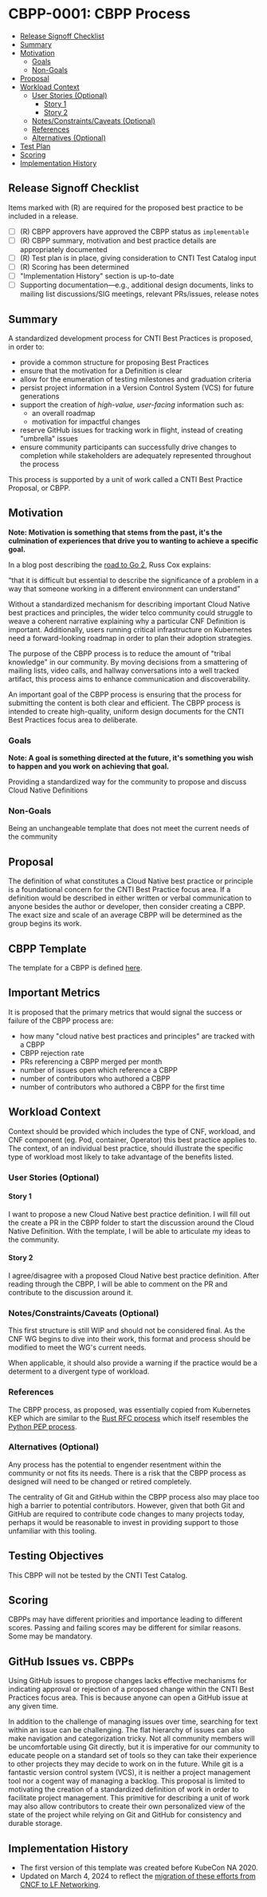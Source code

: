 <!-- Created from CBPP template v1.0
     Major: changes when we add or remove sections or demands for information
     Minor: changes when we alter formatting without changing content requirements
     Keep the first line of this comment in your best practice,
     to help us track formatting updates -->

# **CBPP-0001: CBPP Process**

- [Release Signoff Checklist](#release-signoff-checklist)
- [Summary](#summary)
- [Motivation](#motivation)
  - [Goals](#goals)
  - [Non-Goals](#non-goals)
- [Proposal](#proposal)
- [Workload Context](#workload-context)
  - [User Stories (Optional)](#user-stories-optional)
    - [Story 1](#story-1)
    - [Story 2](#story-2)
  - [Notes/Constraints/Caveats (Optional)](#notesconstraintscaveats-optional)
  - [References](#references)
  - [Alternatives (Optional)](#alternatives-optional)
- [Test Plan](#testing-objectives)
- [Scoring](#scoring)
- [Implementation History](#implementation-history)

## **Release Signoff Checklist**

Items marked with (R) are required for the proposed best practice to be included in a release.

- [ ] (R) CBPP approvers have approved the CBPP status as `implementable`
- [ ] (R) CBPP summary, motivation and best practice details are appropriately documented
- [ ] (R) Test plan is in place, giving consideration to CNTI Test Catalog input
- [ ] (R) Scoring has been determined
- [ ]   "Implementation History" section is up-to-date
- [ ]    Supporting documentation—e.g., additional design documents, links to mailing list discussions/SIG meetings, relevant PRs/issues, release notes

## **Summary**

A standardized development process for CNTI Best Practices is proposed, in order to:

- provide a common structure for proposing Best Practices
- ensure that the motivation for a Definition is clear
- allow for the enumeration of testing milestones and graduation criteria
- persist project information in a Version Control System (VCS) for future generations
- support the creation of _high-value, user-facing_ information such as:
  - an overall roadmap
  - motivation for impactful changes
- reserve GitHub issues for tracking work in flight, instead of creating "umbrella" issues
- ensure community participants can successfully drive changes to completion while stakeholders are adequately represented throughout the process

This process is supported by a unit of work called a CNTI Best Practice Proposal, or CBPP.

## **Motivation**

**Note: Motivation is something that stems from the past, it's the culmination of experiences that drive you to wanting to achieve a specific goal.**

In a blog post describing the [road to Go 2](https://blog.golang.org/toward-go2), Russ Cox explains:

“that it is difficult but essential to describe the significance of a problem in a way that someone working in a different environment can understand”

Without a standardized mechanism for describing important Cloud Native best practices and principles, the wider telco community could struggle to weave a coherent narrative explaining why a particular CNF Definition is important. Additionally, users running critical infrastructure on Kubernetes need a forward-looking roadmap in order to plan their adoption strategies.

The purpose of the CBPP process is to reduce the amount of "tribal knowledge" in our community. By moving decisions from a smattering of mailing lists, video calls, and hallway conversations into a well tracked artifact, this process aims to enhance communication and discoverability.

An important goal of the CBPP process is ensuring that the process for submitting the content is both clear and efficient. The CBPP process is intended to create high-quality, uniform design documents for the CNTI Best Practices focus area to deliberate.

### **Goals**

**Note:  A goal is something directed at the future, it's something you wish to happen and you work on achieving that goal.**

Providing a standardized way for the community to propose and discuss Cloud Native Definitions

### **Non-Goals**

Being an unchangeable template that does not meet the current needs of the community

## **Proposal**

The definition of what constitutes a Cloud Native best practice or principle is a foundational concern for the CNTI Best Practice focus area. If a definition would be described in either written or verbal communication to anyone besides the author or developer, then consider creating a CBPP. The exact size and scale of an average CBPP will be determined as the group begins its work.

## **CBPP Template**

The template for a CBPP is defined [here](./NNNN-cbpp-template.md).

## **Important Metrics**

It is proposed that the primary metrics that would signal the success or failure of the CBPP process are:

- how many "cloud native best practices and principles" are tracked with a CBPP
- CBPP rejection rate
- PRs referencing a CBPP merged per month
- number of issues open which reference a CBPP
- number of contributors who authored a CBPP
- number of contributors who authored a CBPP for the first time

## **Workload Context**

Context should be provided which includes the type of CNF, workload, and CNF component (eg. Pod, container, Operator) this best practice applies to. The context, of an individual best practice, should illustrate the specific type of workload most likely to take advantage of the benefits listed.

### **User Stories (Optional)**

#### **Story 1**

I want to propose a new Cloud Native best practice definition. I will fill out the create a PR in the CBPP folder to start the discussion around the Cloud Native Definition. With the template, I will be able to articulate my ideas to the community.

#### **Story 2**

I agree/disagree with a proposed Cloud Native best practice definition. After reading through the CBPP, I will be able to comment on the PR and contribute to the discussion around it.

### **Notes/Constraints/Caveats (Optional)**

This first structure is still WIP and should not be considered final. As the CNF WG begins to dive into their work, this format and process should be modified to meet the WG's current needs.

When applicable, it should also provide a warning if the practice would be a determent to a divergent type of workload.

### **References**

The CBPP process, as proposed, was essentially copied from Kubernetes KEP which are similar to the [Rust RFC process](https://github.com/rust-lang/rfcs) which itself resembles the [Python PEP process](https://www.python.org/dev/peps/pep-0001/).

### **Alternatives (Optional)**

Any process has the potential to engender resentment within the community or not fits its needs. There is a risk that the CBPP process as designed will need to be changed or retired completely.

The centrality of Git and GitHub within the CBPP process also may place too high a barrier to potential contributors. However, given that both Git and GitHub are required to contribute code changes to many projects today, perhaps it would be reasonable to invest in providing support to those unfamiliar with this tooling.

## **Testing Objectives**

This CBPP will not be tested by the CNTI Test Catalog.

## **Scoring**

CBPPs may have different priorities and importance leading to different scores. Passing and failing scores may be different for similar reasons. Some may be mandatory.

## **GitHub Issues vs. CBPPs**

Using GitHub issues to propose changes lacks effective mechanisms for indicating approval or rejection of a proposed change within the CNTI Best Practices focus area. This is because anyone can open a GitHub issue at any given time.

In addition to the challenge of managing issues over time, searching for text within an issue can be challenging. The flat hierarchy of issues can also make navigation and categorization tricky. Not all community members will be uncomfortable using Git directly, but it is imperative for our community to educate people on a standard set of tools so they can take their experience to other projects they may decide to work on in the future. While git is a fantastic version control system (VCS), it is neither a project management tool nor a cogent way of managing a backlog. This proposal is limited to motivating the creation of a standardized definition of work in order to facilitate project management. This primitive for describing a unit of work may also allow contributors to create their own personalized view of the state of the project while relying on Git and GitHub for consistency and durable storage.

## **Implementation History**

- The first version of this template was created before KubeCon NA 2020.
- Updated on March 4, 2024 to reflect the [migration of these efforts from CNCF to LF Networking](https://lfnetworking.org/cloud-native-telecom-initiative/).
